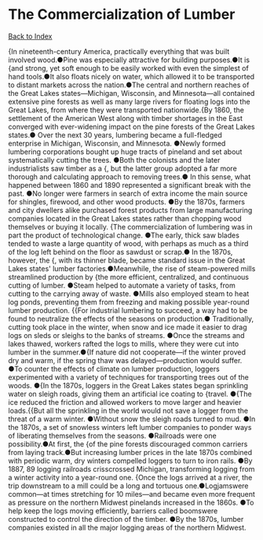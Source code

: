 # The Commercialization of Lumber
[Back to Index](https://github.com/windows10010/tpoExtractor/blog/master/README.md)

{In nineteenth-century America, practically everything that was built involved wood.●Pine was especially attractive for building purposes.●It is {and strong, yet soft enough to be easily worked with even the simplest of hand tools.●It also floats nicely on water, which allowed it to be transported to distant markets across the nation.●The central and northern reaches of the Great Lakes states—Michigan, Wisconsin, and Minnesota—all contained extensive pine forests as well as many large rivers for floating logs into the Great Lakes, from where they were transported nationwide.{By 1860, the settlement of the American West along with timber shortages in the East converged with ever-widening impact on the pine forests of the Great Lakes states.● Over the next 30 years, lumbering became a full-fledged enterprise in Michigan, Wisconsin, and Minnesota. ●Newly formed lumbering corporations bought up huge tracts of pineland and set about systematically cutting the trees. ●Both the colonists and the later industrialists saw timber as a {, but the latter group adopted a far more thorough and calculating approach to removing trees.● In this sense, what happened between 1860 and 1890 represented a significant break with the past. ●No longer were farmers in search of extra income the main source for shingles, firewood, and other wood products. ●By the 1870s, farmers and city dwellers alike purchased forest products from large manufacturing companies located in the Great Lakes states rather than chopping wood themselves or buying it locally.       {The commercialization of lumbering was in part the product of technological change. ●The early, thick saw blades tended to waste a large quantity of wood, with perhaps as much as a third of the log left behind on the floor as sawdust or scrap.● In the 1870s, however, the {, with its thinner blade, became standard issue in the Great Lakes states' lumber factories.●Meanwhile, the rise of steam-powered mills streamlined production by {the more efficient, centralized, and continuous cutting of lumber. ●Steam helped to automate a variety of tasks, from cutting to the carrying away of waste. ●Mills also employed steam to heat log ponds, preventing them from freezing and making possible year-round lumber production.       {{For industrial lumbering to succeed, a way had to be found to neutralize the effects of the seasons on production.● Traditionally, cutting took place in the winter, when snow and ice made it easier to drag logs on sleds or sleighs to the banks of streams. ●Once the streams and lakes thawed, workers rafted the logs to mills, where they were cut into lumber in the summer.●{If nature did not cooperate—if the winter proved dry and warm, if the spring thaw was delayed—production would suffer. ●To counter the effects of climate on lumber production, loggers experimented with a variety of techniques for transporting trees out of the woods. ●{In the 1870s, loggers in the Great Lakes states began sprinkling water on sleigh roads, giving them an artificial ice coating to {travel. ●{The ice reduced the friction and allowed workers to move larger and heavier loads.{{But all the sprinkling in the world would not save a logger from the threat of a warm winter. ●Without snow the sleigh roads turned to mud. ●In the 1870s, a set of snowless winters left lumber companies to ponder ways of liberating themselves from the seasons. ●Railroads were one possibility.●At first, the {of the pine forests discouraged common carriers from laying track.●But increasing lumber prices in the late 1870s combined with periodic warm, dry winters compelled loggers to turn to iron rails. ●By 1887, 89 logging railroads crisscrossed Michigan, transforming logging from a winter activity into a year-round one.    {Once the logs arrived at a river, the trip downstream to a mill could be a long and tortuous one.●Logjamswere common—at times stretching for 10 miles—and became even more frequent as pressure on the northern Midwest pinelands increased in the 1860s. ●To help keep the logs moving efficiently, barriers called boomswere constructed to control the direction of the timber. ●By the 1870s, lumber companies existed in all the major logging areas of the northern Midwest.    